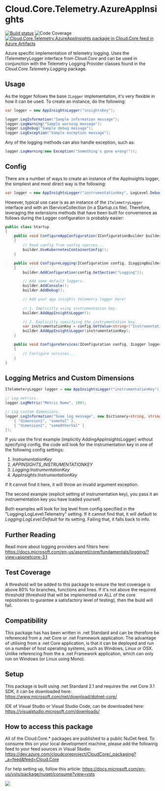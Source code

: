 # **Cloud.Core.Telemetry.AzureAppInsights** 
[![Build status](https://dev.azure.com/cloudcoreproject/CloudCore/_apis/build/status/Cloud.Core%20Packages/Cloud.Core.Telemetry.AzureAppInsights_Package)](https://dev.azure.com/cloudcoreproject/CloudCore/_build/latest?definitionId=10) ![Code Coverage](https://cloud1core.blob.core.windows.net/codecoveragebadges/Cloud.Core.Telemetry.AzureAppInsights-LineCoverage.png) [![Cloud.Core.Telemetry.AzureAppInsights package in Cloud.Core feed in Azure Artifacts](https://feeds.dev.azure.com/cloudcoreproject/dfc5e3d0-a562-46fe-8070-7901ac8e64a0/_apis/public/Packaging/Feeds/8949198b-5c74-42af-9d30-e8c462acada6/Packages/77080b8d-f547-4193-b2a1-6cdfd7eb6719/Badge)](https://dev.azure.com/cloudcoreproject/CloudCore/_packaging?_a=package&feed=8949198b-5c74-42af-9d30-e8c462acada6&package=77080b8d-f547-4193-b2a1-6cdfd7eb6719&preferRelease=true)



<div id="description">
	
Azure specific implementation of telemetry logging.  Uses the ITelemeteryLogger interface from _Cloud.Core_ and can be used in conjunction with the Telemetry Logging
Provider classes found in the _Cloud.Core.Telemetry.Logging_ package.

</div>

## Usage

As the logger follows the base `ILogger` implementation, it's very flexible in how it can be used.  To create an instance, do the following:

```csharp
var logger = new AppInsightsLogger("insightsKey");

logger.LogInformation("Sample information message");
logger.LogWarning("Sample warning message");
logger.LogDebug("Sample debug message");
logger.LogException("Sample exception message");
```

Any of the logging methods can also handle exception, such as:

```csharp
logger.LogWarning(new Exception("Something's gone wrong!"));
```

## Config

There are a number of ways to create an instance of the AppInsights logger, the simpliest and most direct way is the following:

```csharp
var logger = new AppInsightsLogger("instrumentationKey", LogLevel.Debug);
```

However, typical use case is as an instance of the `ITelemetryLogger` interface and with an IServiceCollection (in a Startup.cs file).  Therefore, leveraging the extensions methods that have been built for convenience as follows during the Logger configuration is probably easier:

```csharp
public class Startup
{
    public void ConfigureAppConfiguration(IConfigurationBuilder builder)
    {
        // Read config from config sources...
        builder.UseKubernetesContainerConfig();
    }

    public void ConfigureLogging(IConfiguration config, ILoggingBuilder builder)
    {
        builder.AddConfiguration(config.GetSection("Logging"));

        // Add some default loggers.
        builder.AddConsole();
        builder.AddDebug();

        // Add your app insights telemetry logger here!
        
        // 1. Implicitly using instrumentation key.
        builder.AddAppInsightsLogger();

        // 2. Explicitly specifying the instrumentation key.
        var instrumentationKey = config.GetValue<string>("InstrumentationKey");
        builder.AddAppInsightsLogger(instrumentationKey);
    }

    public void ConfigureServices(IConfiguration config, ILogger logger, IServiceCollection services)
    {
        // Configure services...
    }
}
```

## Logging Metrics and Custom Dimensions

```csharp
ITelemeteryLogger logger = new AppInsightsLogger("instrumentationKey");

// Log metrics.
logger.LogMetric("Metric Name", 100);

// Log custom dimensions.
logger.LogInformation("Some log message", new Dictionary<string, string> { 
	{ "dimension1", "someVal" },
	{ "dimension2", "someOtherVal" }
});
```

If you use the first example (implicitly AddingAppInsightsLogger) without specifying config, the code will look for the instrumentation key in one of the following config settings:

1. _InstrumentationKey_
2. _APPINSIGHTS_INSTRUMENTATIONKEY_
3. _Logging:InstrumentationKey_
4. _AppInsights:InstrumentationKey_

If It cannot find it here, it will throw an invalid argument exception.

The second example (explicit setting of instrumentation key), you pass it an instruementation key you have loaded yourself.

Both examples will look for log level from config specified in the "Logging:LogLevel:Telemetry" setting.  If it cannot find that, it will default to _Logging:LogLevel:Default_ for its setting.  Failing that, it falls back to info.

## Further Reading

Read more about logging providers and filters here:
https://docs.microsoft.com/en-us/aspnet/core/fundamentals/logging/?view=aspnetcore-3.1

## Test Coverage
A threshold will be added to this package to ensure the test coverage is above 80% for branches, functions and lines.  If it's not above the required threshold 
(threshold that will be implemented on ALL of the core repositories to gurantee a satisfactory level of testing), then the build will fail.

## Compatibility
This package has has been written in .net Standard and can be therefore be referenced from a .net Core or .net Framework application. The advantage of utilising from a .net Core application, 
is that it can be deployed and run on a number of host operating systems, such as Windows, Linux or OSX.  Unlike referencing from the a .net Framework application, which can only run on 
Windows (or Linux using Mono).
 
## Setup
This package is built using .net Standard 2.1 and requires the .net Core 3.1 SDK, it can be downloaded here: 
https://www.microsoft.com/net/download/dotnet-core/

IDE of Visual Studio or Visual Studio Code, can be downloaded here:
https://visualstudio.microsoft.com/downloads/

## How to access this package
All of the Cloud.Core.* packages are published to a public NuGet feed.  To consume this on your local development machine, please add the following feed to your feed sources in Visual Studio:
https://dev.azure.com/cloudcoreproject/CloudCore/_packaging?_a=feed&feed=Cloud.Core
 
For help setting up, follow this article: https://docs.microsoft.com/en-us/vsts/package/nuget/consume?view=vsts


<img src="https://cloud1core.blob.core.windows.net/icons/cloud_core_small.PNG" />
